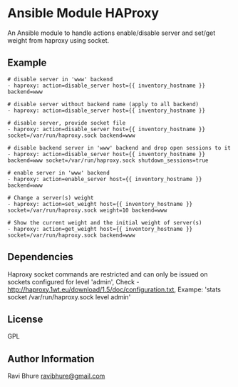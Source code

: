 Ansible Module HAProxy
===================

An Ansible module to handle actions enable/disable server and set/get weight from haproxy using socket.



Example
------

    # disable server in 'www' backend
    - haproxy: action=disable_server host={{ inventory_hostname }} backend=www

    # disable server without backend name (apply to all backend)
    - haproxy: action=disable_server host={{ inventory_hostname }}

    # disable server, provide socket file
    - haproxy: action=disable_server host={{ inventory_hostname }} socket=/var/run/haproxy.sock backend=www

    # disable backend server in 'www' backend and drop open sessions to it
    - haproxy: action=disable_server host={{ inventory_hostname }} backend=www socket=/var/run/haproxy.sock shutdown_sessions=true

    # enable server in 'www' backend
    - haproxy: action=enable_server host={{ inventory_hostname }} backend=www

    # Change a server(s) weight
    - haproxy: action=set_weight host={{ inventory_hostname }} socket=/var/run/haproxy.sock weight=10 backend=www

    # Show the current weight and the initial weight of server(s)
    - haproxy: action=get_weight host={{ inventory_hostname }} socket=/var/run/haproxy.sock backend=www

Dependencies
------------

Haproxy socket commands are restricted and can only be issued on sockets configured for level 'admin', 
Check - http://haproxy.1wt.eu/download/1.5/doc/configuration.txt,
Exampe: 'stats socket /var/run/haproxy.sock level admin'

License
-------

GPL

Author Information
------------------
Ravi Bhure <ravibhure@gmail.com>
